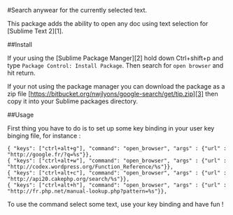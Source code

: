 #Search anywear for the currently selected text.

This package adds the ability to open any doc using text selection for [Sublime Text 2][1].

##Install

If your using the [Sublime Package Manger][2] hold down Ctrl+shift+p and type
`Package Control: Install Package`. Then search for `open browser` and hit return.

If your not using the package manager  you can download the package as a zip file [https://bitbucket.org/nwjlyons/google-search/get/tip.zip][3] then copy it into your Sublime packages directory.

##Usage

First thing you have to do is to set up some key binding in your user key binging file, for instance : 
	
	{ "keys": ["ctrl+alt+g"], "command": "open_browser", "args" : {"url" : "http://google.fr/?q=%s"}},
	{ "keys": ["ctrl+alt+w"], "command": "open_browser", "args" : {"url" : "http://codex.wordpress.org/Function_Reference/%s"}},
	{ "keys": ["ctrl+alt+c"], "command": "open_browser", "args" : {"url" : "http://api20.cakephp.org/search/%s"}},
	{ "keys": ["ctrl+alt+h"], "command": "open_browser", "args" : {"url" : "http://fr.php.net/manual-lookup.php?pattern=%s"}},

To use the command select some text, use your key binding and have fun !